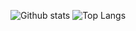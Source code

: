 ![Github stats](https://github-readme-stats.vercel.app/api?username=PauloFerreira25&count_private=true)
![Top Langs](https://github-readme-stats.vercel.app/api/top-langs/?username=PauloFerreira25&hide=html)
